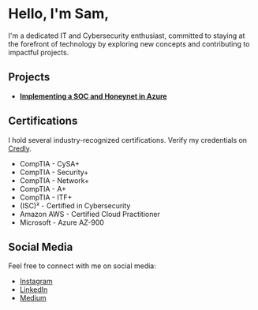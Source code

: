 # Hello, I'm Sam,

I'm a dedicated IT and Cybersecurity enthusiast, committed to staying at the forefront of technology by exploring new concepts and contributing to impactful projects.

## Projects

- [**Implementing a SOC and Honeynet in Azure**](https://github.com/SamHaze/Azure-Honeynet) 

## Certifications

I hold several industry-recognized certifications. Verify my credentials on [Credly](https://www.credly.com/users/SamHaze).

- CompTIA - CySA+
- CompTIA - Security+
- CompTIA - Network+
- CompTIA - A+
- CompTIA - ITF+
- (ISC)² - Certified in Cybersecurity
- Amazon AWS - Certified Cloud Practitioner
- Microsoft - Azure AZ-900
  
## Social Media

Feel free to connect with me on social media:

- [Instagram](https://www.instagram.com/SamHaze.tn)
- [LinkedIn](https://www.linkedin.com/in/SamHaze)
- [Medium](https://medium.com/@SamHaze)
